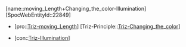 ﻿---
type: TrizContradiction
aliases:
- moving_Length+Changing_the_color-Illumination
license: CC BY-SA 4.0
copyright: https://github.com/SpocWeb
IsDeleted: false
IsReadOnly: false
Confidential: public
tags: 
- Triz/Contradiction
---
[name::moving_Length+Changing_the_color-Illumination]
[SpocWebEntityId::22849]
+ [pro::[Triz-moving_Length](tech/Triz/Parameter/Triz-moving_Length.md)]
[Triz-Principle::[Triz-Changing_the_color](tech/Triz/Principle/Triz-Changing_the_color.md)]
- [con::[Triz-Illumination](tech/Triz/Parameter/Triz-Illumination.md)]

